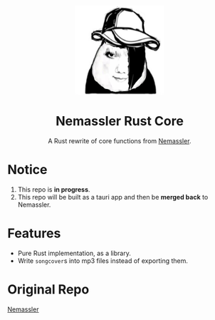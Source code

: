 <p align="center">
  <img src="./.github/nmsl.png" width="200" height="200"/>
</p>

<h1 align="center">Nemassler Rust Core</h1>
<p align="center">
  A Rust rewrite of core functions from <a href="https://github.com/Vincent-the-gamer/nemassler" target="_blank">Nemassler</a>.
</p>

# Notice
1. This repo is **in progress**.
2. This repo will be built as a tauri app and then be **merged back** to Nemassler.

# Features
- Pure Rust implementation, as a library.
- Write `songcover`s into mp3 files instead of exporting them.

# Original Repo
[Nemassler](https://github.com/Vincent-the-gamer/nemassler)